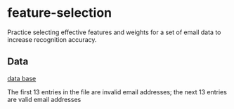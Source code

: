 # feature-selection
Practice selecting effective features and weights for a set of email data to increase recognition accuracy.

## Data 
[data base](https://github.com/johnson70630/feature-selection/blob/main/is_valid_email.txt)

The first 13 entries in the file are invalid email addresses; the next 13 entries are valid email addresses

